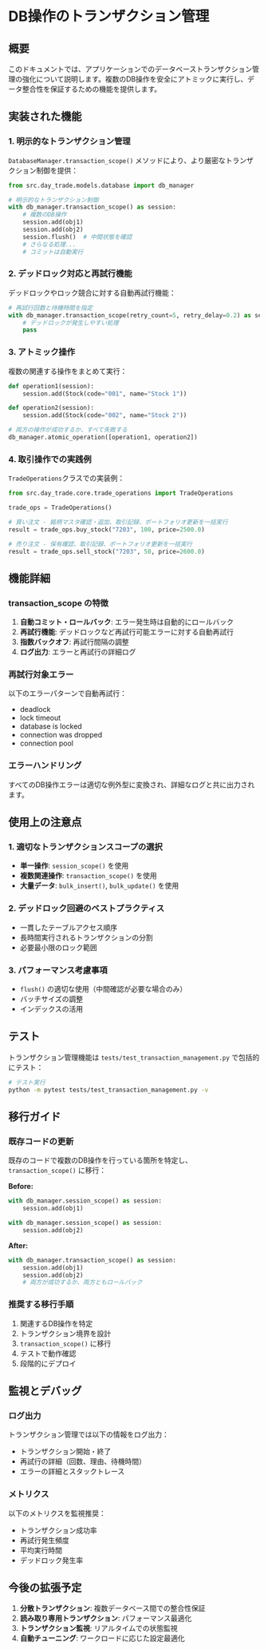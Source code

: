# DB操作のトランザクション管理

## 概要

このドキュメントでは、アプリケーションでのデータベーストランザクション管理の強化について説明します。複数のDB操作を安全にアトミックに実行し、データ整合性を保証するための機能を提供します。

## 実装された機能

### 1. 明示的なトランザクション管理

`DatabaseManager.transaction_scope()` メソッドにより、より厳密なトランザクション制御を提供：

```python
from src.day_trade.models.database import db_manager

# 明示的なトランザクション制御
with db_manager.transaction_scope() as session:
    # 複数のDB操作
    session.add(obj1)
    session.add(obj2)
    session.flush()  # 中間状態を確認
    # さらなる処理...
    # コミットは自動実行
```

### 2. デッドロック対応と再試行機能

デッドロックやロック競合に対する自動再試行機能：

```python
# 再試行回数と待機時間を指定
with db_manager.transaction_scope(retry_count=5, retry_delay=0.2) as session:
    # デッドロックが発生しやすい処理
    pass
```

### 3. アトミック操作

複数の関連する操作をまとめて実行：

```python
def operation1(session):
    session.add(Stock(code="001", name="Stock 1"))

def operation2(session):
    session.add(Stock(code="002", name="Stock 2"))

# 両方の操作が成功するか、すべて失敗する
db_manager.atomic_operation([operation1, operation2])
```

### 4. 取引操作での実践例

`TradeOperations`クラスでの実装例：

```python
from src.day_trade.core.trade_operations import TradeOperations

trade_ops = TradeOperations()

# 買い注文 - 銘柄マスタ確認・追加、取引記録、ポートフォリオ更新を一括実行
result = trade_ops.buy_stock("7203", 100, price=2500.0)

# 売り注文 - 保有確認、取引記録、ポートフォリオ更新を一括実行
result = trade_ops.sell_stock("7203", 50, price=2600.0)
```

## 機能詳細

### transaction_scope の特徴

1. **自動コミット・ロールバック**: エラー発生時は自動的にロールバック
2. **再試行機能**: デッドロックなど再試行可能エラーに対する自動再試行
3. **指数バックオフ**: 再試行間隔の調整
4. **ログ出力**: エラーと再試行の詳細ログ

### 再試行対象エラー

以下のエラーパターンで自動再試行：
- deadlock
- lock timeout  
- database is locked
- connection was dropped
- connection pool

### エラーハンドリング

すべてのDB操作エラーは適切な例外型に変換され、詳細なログと共に出力されます。

## 使用上の注意点

### 1. 適切なトランザクションスコープの選択

- **単一操作**: `session_scope()` を使用
- **複数関連操作**: `transaction_scope()` を使用
- **大量データ**: `bulk_insert()`, `bulk_update()` を使用

### 2. デッドロック回避のベストプラクティス

- 一貫したテーブルアクセス順序
- 長時間実行されるトランザクションの分割
- 必要最小限のロック範囲

### 3. パフォーマンス考慮事項

- `flush()` の適切な使用（中間確認が必要な場合のみ）
- バッチサイズの調整
- インデックスの活用

## テスト

トランザクション管理機能は `tests/test_transaction_management.py` で包括的にテスト：

```bash
# テスト実行
python -m pytest tests/test_transaction_management.py -v
```

## 移行ガイド

### 既存コードの更新

既存のコードで複数のDB操作を行っている箇所を特定し、`transaction_scope()` に移行：

**Before:**
```python
with db_manager.session_scope() as session:
    session.add(obj1)

with db_manager.session_scope() as session:
    session.add(obj2)
```

**After:**
```python
with db_manager.transaction_scope() as session:
    session.add(obj1)
    session.add(obj2)
    # 両方が成功するか、両方ともロールバック
```

### 推奨する移行手順

1. 関連するDB操作を特定
2. トランザクション境界を設計
3. `transaction_scope()` に移行
4. テストで動作確認
5. 段階的にデプロイ

## 監視とデバッグ

### ログ出力

トランザクション管理では以下の情報をログ出力：

- トランザクション開始・終了
- 再試行の詳細（回数、理由、待機時間）
- エラーの詳細とスタックトレース

### メトリクス

以下のメトリクスを監視推奨：

- トランザクション成功率
- 再試行発生頻度
- 平均実行時間
- デッドロック発生率

## 今後の拡張予定

1. **分散トランザクション**: 複数データベース間での整合性保証
2. **読み取り専用トランザクション**: パフォーマンス最適化
3. **トランザクション監視**: リアルタイムでの状態監視
4. **自動チューニング**: ワークロードに応じた設定最適化
